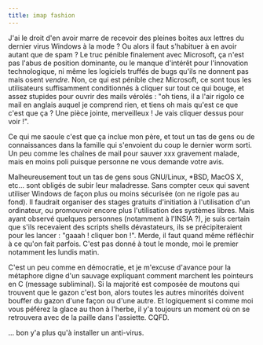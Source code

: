 ```yaml
---
title: imap fashion
---
```


J'ai le droit d'en avoir marre de recevoir des pleines boites aux lettres du
dernier virus Windows à la mode ? Ou alors il faut s'habituer à en avoir
autant que de spam ? Le truc pénible finalement avec Microsoft, ça n'est pas
l'abus de position dominante, ou le manque d'intérêt pour l'innovation
technologique, ni même les logiciels truffés de bugs qu'ils ne donnent pas
mais osent _vendre_. Non, ce qui est pénible chez Microsoft, ce sont tous les
utilisateurs suffisamment conditionnés à cliquer sur tout ce qui bouge, et
assez stupides pour ouvrir des mails vérolés : "oh tiens, il a l'air rigolo ce
mail en anglais auquel je comprend rien, et tiens oh mais qu'est ce que c'est
que ça ? Une pièce jointe, merveilleux ! Je vais cliquer dessus pour voir !".

Ce qui me saoule c'est que ça inclue mon père, et tout un tas de gens ou de
connaissances dans la famille qui s'envoient du coup le dernier worm sorti. Un
peu comme les chaînes de mail pour sauver xxx gravement malade, mais en moins
poli puisque personne ne vous demande votre avis.

Malheureusement tout un tas de gens sous GNU/Linux, *BSD, MacOS X, etc... sont
obligés de subir leur maladresse. Sans compter ceux qui savent utiliser
Windows de façon plus ou moins sécurisée (on ne rigole pas au fond). Il
faudrait organiser des stages gratuits d'initiation à l'utilisation d'un
ordinateur, ou promouvoir encore plus l'utilisation des systèmes libres. Mais
ayant observé quelques personnes (notamment à l'INSIA ?), je suis certain que
s'ils recevaient des scripts shells dévastateurs, ils se précipiteraient pour
les lancer : "gaaah ! cliquer bon !". Merde, il faut quand même réfléchir à ce
qu'on fait parfois. C'est pas donné à tout le monde, moi le premier notamment
les lundis matin.

C'est un peu comme en démocratie, et je m'excuse d'avance pour la métaphore
digne d'un sauvage expliquant comment marchent les pointeurs en C (message
subliminal). Si la majorité est composée de moutons qui trouvent que le gazon
c'est bon, alors toutes les autres minorités doivent bouffer du gazon d'une
façon ou d'une autre. Et logiquement si comme moi vous péférez la glace au
thon à l'herbe, il y'a toujours un moment où on se retrouvera avec de la
paille dans l'assiette. CQFD.

... bon y'a plus qu'à installer un anti-virus.

